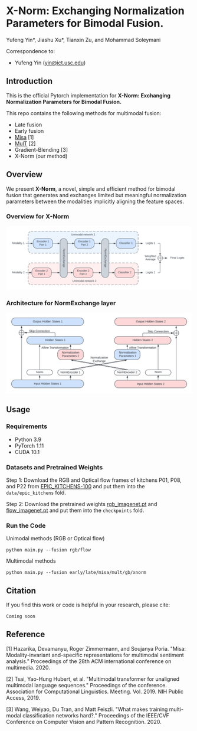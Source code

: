 # X-Norm: Exchanging Normalization Parameters for Bimodal Fusion.
Yufeng Yin*, Jiashu Xu*, Tianxin Zu, and Mohammad Soleymani

Correspondence to: 
  - Yufeng Yin (yin@ict.usc.edu)

## Introduction
This is the official Pytorch implementation for **X-Norm: Exchanging Normalization Parameters for Bimodal Fusion.**

This repo contains the following methods for multimodal fusion:
 - Late fusion
 - Early fusion
 - [Misa](https://github.com/declare-lab/MISA) [1]
 - [MulT](https://github.com/yaohungt/Multimodal-Transformer) [2]
 - Gradient-Blending [3]
 - X-Norm (our method)

## Overview
We present **X-Norm**, a novel, simple and efficient method for bimodal fusion that generates and exchanges limited but meaningful normalization parameters between the modalities implicitly aligning the feature spaces.

### Overview for X-Norm
![img](/figures/X-Norm.png)

### Architecture for NormExchange layer
![img](/figures/NormExchange.png)

## Usage
### Requirements
 - Python 3.9
 - PyTorch 1.11
 - CUDA 10.1

### Datasets and Pretrained Weights
Step 1: Download the RGB and Optical flow frames of kitchens P01, P08, and P22 from [EPIC_KITCHENS-100](https://github.com/epic-kitchens/epic-kitchens-100-annotations) and put them into the ```data/epic_kitchens``` fold.

Step 2: Download the pretrained weights [rgb_imagenet.pt](https://github.com/piergiaj/pytorch-i3d/blob/master/models/rgb_imagenet.pt) and [flow_imagenet.pt](https://github.com/piergiaj/pytorch-i3d/blob/master/models/flow_imagenet.pt) and put them into the ```checkpoints``` fold.

### Run the Code
Unimodal methods (RGB or Optical flow)
```
python main.py --fusion rgb/flow
```
Multimodal methods
```
python main.py --fusion early/late/misa/mult/gb/xnorm
```
## Citation
If you find this work or code is helpful in your research, please cite:
```
Coming soon
```

## Reference
[1] Hazarika, Devamanyu, Roger Zimmermann, and Soujanya Poria. "Misa: Modality-invariant and-specific representations for multimodal sentiment analysis." Proceedings of the 28th ACM international conference on multimedia. 2020.

[2] Tsai, Yao-Hung Hubert, et al. "Multimodal transformer for unaligned multimodal language sequences." Proceedings of the conference. Association for Computational Linguistics. Meeting. Vol. 2019. NIH Public Access, 2019.

[3] Wang, Weiyao, Du Tran, and Matt Feiszli. "What makes training multi-modal classification networks hard?." Proceedings of the IEEE/CVF Conference on Computer Vision and Pattern Recognition. 2020.
